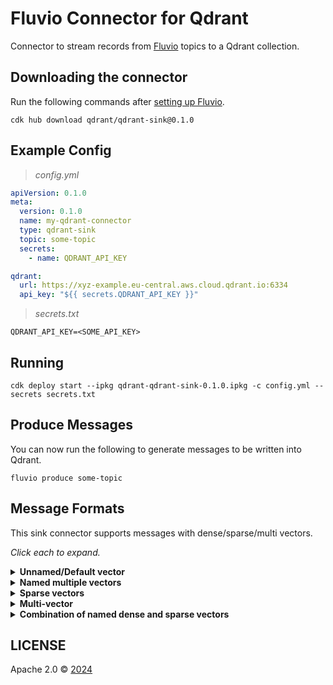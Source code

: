 # Fluvio Connector for Qdrant

Connector to stream records from [Fluvio](https://www.fluvio.io/) topics to a Qdrant collection.

## Downloading the connector

Run the following commands after [setting up Fluvio](https://www.fluvio.io/docs/fluvio/quickstart).

```
cdk hub download qdrant/qdrant-sink@0.1.0
```

## Example Config

> _config.yml_

```yaml
apiVersion: 0.1.0
meta:
  version: 0.1.0
  name: my-qdrant-connector
  type: qdrant-sink
  topic: some-topic
  secrets:
    - name: QDRANT_API_KEY

qdrant:
  url: https://xyz-example.eu-central.aws.cloud.qdrant.io:6334
  api_key: "${{ secrets.QDRANT_API_KEY }}"
```

> _secrets.txt_

```text
QDRANT_API_KEY=<SOME_API_KEY>
```

## Running

```
cdk deploy start --ipkg qdrant-qdrant-sink-0.1.0.ipkg -c config.yml --secrets secrets.txt
```

## Produce Messages

You can now run the following to generate messages to be written into Qdrant.

```
fluvio produce some-topic
```

## Message Formats

This sink connector supports messages with dense/sparse/multi vectors.

_Click each to expand._

<details>
  <summary><b>Unnamed/Default vector</b></summary>

Reference: [Creating a collection with a default vector](https://qdrant.tech/documentation/concepts/collections/#create-a-collection).

```json
{
    "collection_name": "{collection_name}",
    "id": 1,
    "vector": [
        0.1,
        0.2,
        0.3,
        0.4,
        0.5,
        0.6,
        0.7,
        0.8
    ],
    "payload": {
        "name": "fluvio",
        "description": "Solution for distributed stream processing",
        "url": "https://www.fluvio.io/"
    }
}
```

</details>

<details>
  <summary><b>Named multiple vectors</b></summary>

Reference: [Creating a collection with multiple vectors](https://qdrant.tech/documentation/concepts/collections/#collection-with-multiple-vectors).

```json
{
    "collection_name": "{collection_name}",
    "id": 1,
    "vector": {
        "some-dense": [
            0.1,
            0.2,
            0.3,
            0.4,
            0.5,
            0.6,
            0.7,
            0.8
        ],
        "some-other-dense": [
            0.1,
            0.2,
            0.3,
            0.4,
            0.5,
            0.6,
            0.7,
            0.8
        ]
    },
    "payload": {
        "name": "fluvio",
        "description": "Solution for distributed stream processing",
        "url": "https://www.fluvio.io/"
    }
}
```

</details>

<details>
  <summary><b>Sparse vectors</b></summary>

Reference: [Creating a collection with sparse vectors](https://qdrant.tech/documentation/concepts/collections/#collection-with-sparse-vectors).

```json
{
    "collection_name": "{collection_name}",
    "id": 1,
    "vector": {
        "some-sparse": {
            "indices": [
                0,
                1,
                2,
                3,
                4,
                5,
                6,
                7,
                8,
                9
            ],
            "values": [
                0.1,
                0.2,
                0.3,
                0.4,
                0.5,
                0.6,
                0.7,
                0.8,
                0.9,
                1.0
            ]
        }
    },
    "payload": {
        "name": "fluvio",
        "description": "Solution for distributed stream processing",
        "url": "https://www.fluvio.io/"
    }
}
```

</details>

<details>
  <summary><b>Multi-vector</b></summary>

```json
{
    "collection_name": "{collection_name}",
    "id": 1,
    "vector": {
        "some-multi": [
            [
                0.1,
                0.2,
                0.3,
                0.4,
                0.5,
                0.6,
                0.7,
                0.8,
                0.9,
                1.0
            ],
            [
                1.0,
                0.9,
                0.8,
                0.5,
                0.4,
                0.8,
                0.6,
                0.4,
                0.2,
                0.1
            ]
        ]
    },
    "payload": {
        "name": "fluvio",
        "description": "Solution for distributed stream processing",
        "url": "https://www.fluvio.io/"
    }
}
```

</details>

<details>
  <summary><b>Combination of named dense and sparse vectors</b></summary>

Reference:

- [Creating a collection with multiple vectors](https://qdrant.tech/documentation/concepts/collections/#collection-with-multiple-vectors).

- [Creating a collection with sparse vectors](https://qdrant.tech/documentation/concepts/collections/#collection-with-sparse-vectors).

```json
{
    "collection_name": "{collection_name}",
    "id": "a10435b5-2a58-427a-a3a0-a5d845b147b7",
    "vector": {
        "some-other-dense": [
            0.1,
            0.2,
            0.3,
            0.4,
            0.5,
            0.6,
            0.7,
            0.8
        ],
        "some-sparse": {
            "indices": [
                0,
                1,
                2,
                3,
                4,
                5,
                6,
                7,
                8,
                9
            ],
            "values": [
                0.1,
                0.2,
                0.3,
                0.4,
                0.5,
                0.6,
                0.7,
                0.8,
                0.9,
                1.0
            ]
        }
    },
    "payload": {
        "name": "fluvio",
        "description": "Solution for distributed stream processing",
        "url": "https://www.fluvio.io/"
    }
}
```

</details>

## LICENSE

Apache 2.0 © [2024](https://github.com/qdrant/qdrant-fluvio/blob/master/LICENSE)
